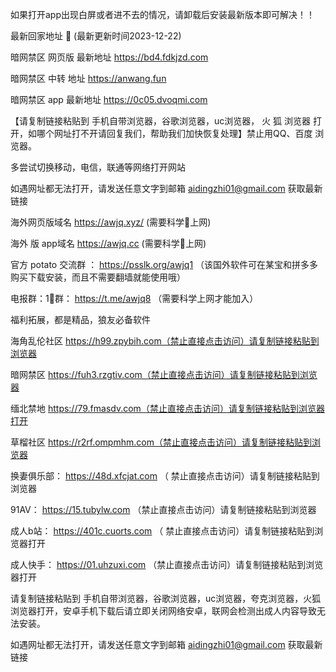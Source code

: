 如果打开app出现白屏或者进不去的情况，请卸载后安装最新版本即可解决！！

最新回家地址 👋 (最新更新时间2023-12-22)

暗网禁区 网页版 最新地址     https://bd4.fdkjzd.com

暗网禁区 中转 地址   https://anwang.fun

暗网禁区 app 最新地址     https://0c05.dvoqmi.com

【请复制链接粘贴到 手机自带浏览器，谷歌浏览器，uc浏览器， 火 狐 浏览器 打开，如哪个网址打不开请回复我们，帮助我们加快恢复处理】禁止用QQ、百度 浏览器。

多尝试切换移动，电信，联通等网络打开网站

如遇网址都无法打开，请发送任意文字到邮箱  aidingzhi01@gmail.com 获取最新链接

海外网页版域名  https://awjq.xyz/ (需要科学🔬上网)

海外 版 app域名  https://awjq.cc (需要科学🔬上网)

官方 potato 交流群 ：  https://psslk.org/awjq1 （该国外软件可在某宝和拼多多购买下载安装，而且不需要翻墙就能使用哦）

电报群：1⃣️群：  https://t.me/awjq8  （需要科学上网才能加入）

福利拓展，都是精品，狼友必备软件

海角乱伦社区   https://h99.zpybih.com（禁止直接点击访问）请复制链接粘贴到浏览器

暗网禁区  https://fuh3.rzgtiv.com（禁止直接点击访问）请复制链接粘贴到浏览器

缅北禁地  https://79.fmasdv.com（禁止直接点击访问）请复制链接粘贴到浏览器打开

草榴社区   https://r2rf.ompmhm.com（禁止直接点击访问）请复制链接粘贴到浏览器

换妻俱乐部：  https://48d.xfcjat.com （ 禁止直接点击访问）请复制链接粘贴到浏览器

91AV：  https://15.tubylw.com （禁止直接点击访问）请复制链接粘贴到浏览器

成人b站：  https://401c.cuorts.com （ 禁止直接点击访问）请复制链接粘贴到浏览器打开

成人快手：    https://01.uhzuxi.com （禁止直接点击访问）请复制链接粘贴到浏览器打开

请复制链接粘贴到 手机自带浏览器，谷歌浏览器，uc浏览器，夸克浏览器，火狐浏览器打开，安卓手机下载后请立即关闭网络安卓，联网会检测出成人内容导致无法安装。

如遇网址都无法打开，请发送任意文字到邮箱  aidingzhi01@gmail.com 获取最新链接

